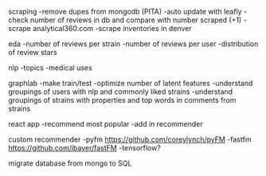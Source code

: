 scraping
-remove dupes from mongodb (PITA)
-auto update with leafly
-check number of reviews in db and compare with number scraped (+1)
-scrape analytical360.com
-scrape inventories in denver

eda
-number of reviews per strain
-number of reviews per user
-distribution of review stars

nlp
-topics
-medical uses

graphlab
-make train/test
-optimize number of latent features
-understand groupings of users with nlp and commonly liked strains
-understand groupings of strains with properties and top words in comments from strains

react app
-recommend most popular
-add in recommender

custom recommender
-pyfm https://github.com/coreylynch/pyFM
-fastfm https://github.com/ibayer/fastFM
-tensorflow?

migrate database from mongo to SQL
